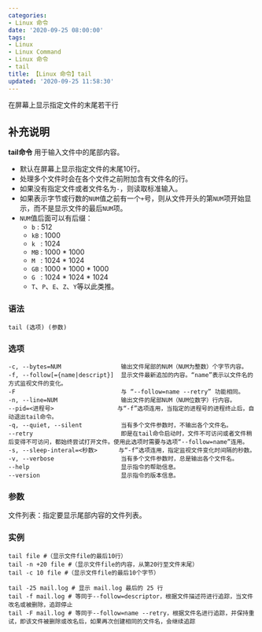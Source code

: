 ```yaml
---
categories:
- Linux 命令
date: '2020-09-25 08:00:00'
tags:
- Linux
- Linux Command
- Linux 命令
- tail
title: 【Linux 命令】tail
updated: '2020-09-25 11:58:30'
---
```


在屏幕上显示指定文件的末尾若干行

## 补充说明

**tail命令** 用于输入文件中的尾部内容。
- 默认在屏幕上显示指定文件的末尾10行。
- 处理多个文件时会在各个文件之前附加含有文件名的行。
- 如果没有指定文件或者文件名为`-`，则读取标准输入。
- 如果表示字节或行数的`NUM`值之前有一个`+`号，则从文件开头的第`NUM`项开始显示，而不是显示文件的最后`NUM`项。
- `NUM`值后面可以有后缀：
  - `b`  : 512
  - `kB` : 1000
  - `k ` : 1024
  - `MB` : 1000 * 1000
  - `M ` : 1024 * 1024
  - `GB` : 1000 * 1000 * 1000
  - `G ` : 1024 * 1024 * 1024
  - `T`、`P`、`E`、`Z`、`Y`等以此类推。

### 语法

```shell
tail (选项) (参数)
```

### 选项

```shell
-c, --bytes=NUM                 输出文件尾部的NUM（NUM为整数）个字节内容。
-f, --follow[={name|descript}]  显示文件最新追加的内容。“name”表示以文件名的方式监视文件的变化。
-F                              与 “--follow=name --retry” 功能相同。
-n, --line=NUM                  输出文件的尾部NUM（NUM位数字）行内容。
--pid=<进程号>                  与“-f”选项连用，当指定的进程号的进程终止后，自动退出tail命令。
-q, --quiet, --silent           当有多个文件参数时，不输出各个文件名。
--retry                         即是在tail命令启动时，文件不可访问或者文件稍后变得不可访问，都始终尝试打开文件。使用此选项时需要与选项“--follow=name”连用。
-s, --sleep-interal=<秒数>      与“-f”选项连用，指定监视文件变化时间隔的秒数。
-v, --verbose                   当有多个文件参数时，总是输出各个文件名。
--help                          显示指令的帮助信息。
--version                       显示指令的版本信息。
```

### 参数

文件列表：指定要显示尾部内容的文件列表。

### 实例

```shell
tail file #（显示文件file的最后10行）
tail -n +20 file #（显示文件file的内容，从第20行至文件末尾）
tail -c 10 file #（显示文件file的最后10个字节）

tail -25 mail.log # 显示 mail.log 最后的 25 行
tail -f mail.log # 等同于--follow=descriptor，根据文件描述符进行追踪，当文件改名或被删除，追踪停止
tail -F mail.log # 等同于--follow=name --retry，根据文件名进行追踪，并保持重试，即该文件被删除或改名后，如果再次创建相同的文件名，会继续追踪
```



<!-- Linux命令行搜索引擎：https://jaywcjlove.github.io/linux-command/ -->
